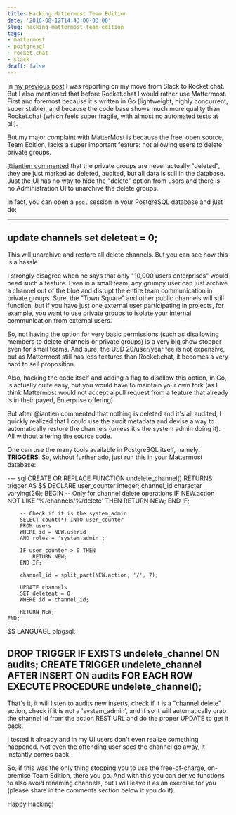 ```yaml
---
title: Hacking Mattermost Team Edition
date: '2016-08-12T14:43:00-03:00'
slug: hacking-mattermost-team-edition
tags:
- mattermost
- postgresql
- rocket.chat
- slack
draft: false
---
```


In [my previous post](http://www.akitaonrails.com/2016/08/09/moving-away-from-slack-into-rocket-chat-good-enough) I was reporting on my move from Slack to Rocket.chat. But I also mentioned that before Rocket.chat I would rather use Mattermost. First and foremost because it's written in Go (lightweight, highly concurrent, super stable), and because the code base shows much more quality than Rocket.chat (which feels super fragile, with almost no automated tests at all).

But my major complaint with MatterMost is because the free, open source, Team Edition, lacks a super important feature: not allowing users to delete private groups.

[@iantien commented](http://www.akitaonrails.com/2016/08/09/moving-away-from-slack-into-rocket-chat-good-enough#comment-2832915684) that the private groups are never actually "deleted", they are just marked as deleted, audited, but all data is still in the database. Just the UI has no way to hide the "delete" option from users and there is no Administration UI to unarchive the delete groups.

In fact, you can open a `psql` session in your PostgreSQL database and just do:

---
update channels set deleteat = 0;
---

This will unarchive and restore all delete channels. But you can see how this is a hassle.

I strongly disagree when he says that only "10,000 users enterprises" would need such a feature. Even in a small team, any grumpy user can just archive a channel out of the blue and disrupt the entire team communication in private groups. Sure, the "Town Square" and other public channels will still function, but if you have just one external user participating in projects, for example, you want to use private groups to isolate your internal communication from external users.

So, not having the option for very basic permissions (such as disallowing members to delete channels or private groups) is a very big show stopper even for small teams. And sure, the USD 20/user/year fee is not expensive, but as Mattermost still has less features than Rocket.chat, it becomes a very hard to sell proposition.

Also, hacking the code itself and adding a flag to disallow this option, in Go, is actually quite easy, but you would have to maintain your own fork (as I think Mattermost would not accept a pull request from a feature that already is in their payed, Enterprise offering)

But after @iantien commented that nothing is deleted and it's all audited, I quickly realized that I could use the audit metadata and devise a way to automatically restore the channels (unless it's the system admin doing it). All without altering the source code.

One can use the many tools available in PostgreSQL itself, namely: **TRIGGERS**. So, without further ado, just run this in your Mattermost database:

--- sql
CREATE OR REPLACE FUNCTION undelete_channel() RETURNS trigger AS $$
    DECLARE
        user_counter integer;
        channel_id character varying(26);
    BEGIN
        -- Only for channel delete operations
        IF NEW.action NOT LIKE '%/channels/%/delete' THEN
            RETURN NEW;
        END IF;

        -- Check if it is the system_admin
        SELECT count(*) INTO user_counter
        FROM users
        WHERE id = NEW.userid
        AND roles = 'system_admin';

        IF user_counter > 0 THEN
            RETURN NEW;
        END IF;

        channel_id = split_part(NEW.action, '/', 7);

        UPDATE channels
        SET deleteat = 0
        WHERE id = channel_id;

        RETURN NEW;
    END;
$$ LANGUAGE plpgsql;

DROP TRIGGER IF EXISTS undelete_channel ON audits;
CREATE TRIGGER undelete_channel AFTER INSERT ON audits
    FOR EACH ROW EXECUTE PROCEDURE undelete_channel();
---

That's it, it will listen to audits new inserts, check if it is a "channel delete" action, check if it is not a 'system_admin', and if so it will automatically grab the channel id from the action REST URL and do the proper UPDATE to get it back.

I tested it already and in my UI users don't even realize something happened. Not even the offending user sees the channel go away, it instantly comes back.

So, if this was the only thing stopping you to use the free-of-charge, on-premise Team Edition, there you go. And with this you can derive functions to also avoid renaming channels, but I will leave it as an exercise for you (please share in the comments section below if you do it).

Happy Hacking!
